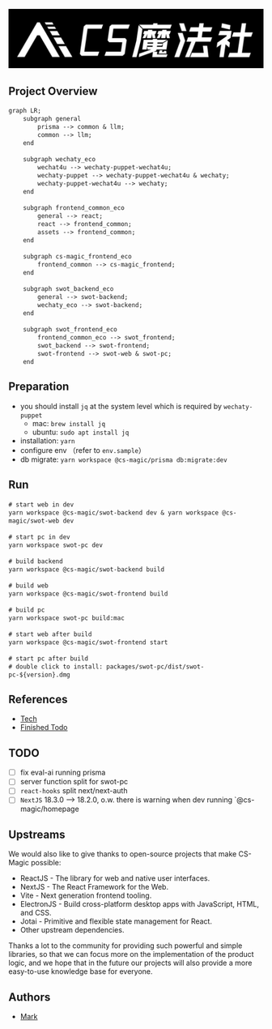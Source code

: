 [//]: # (# CS Magic Codebase)

![CS Magic Banner](assets/branding/cs-magic/cs-magic_banner_white.jpg)

[//]: # (![SWOT Logo]&#40;packages/swot-frontend/src/assets/branding/enterprise/swot.png&#41;)

## Project Overview

```mermaid
graph LR;
    subgraph general
        prisma --> common & llm;
        common --> llm;
    end
    
    subgraph wechaty_eco
        wechat4u --> wechaty-puppet-wechat4u;
        wechaty-puppet --> wechaty-puppet-wechat4u & wechaty;
        wechaty-puppet-wechat4u --> wechaty;
    end
    
    subgraph frontend_common_eco
        general --> react;
        react --> frontend_common;
        assets --> frontend_common;
    end
    
    subgraph cs-magic_frontend_eco
        frontend_common --> cs-magic_frontend;
    end
    
    subgraph swot_backend_eco
        general --> swot-backend;
        wechaty_eco --> swot-backend;
    end
    
    subgraph swot_frontend_eco
        frontend_common_eco --> swot_frontend;
        swot_backend --> swot-frontend;
        swot-frontend --> swot-web & swot-pc;
    end
```

## Preparation

- you should install `jq` at the system level which is required by `wechaty-puppet`
    - mac: `brew install jq`
    - ubuntu: `sudo apt install jq`
- installation: `yarn`
- configure env （refer to `env.sample`）
- db migrate: `yarn workspace @cs-magic/prisma db:migrate:dev`

## Run

```shell
# start web in dev
yarn workspace @cs-magic/swot-backend dev & yarn workspace @cs-magic/swot-web dev

# start pc in dev
yarn workspace swot-pc dev

# build backend
yarn workspace @cs-magic/swot-backend build

# build web
yarn workspace @cs-magic/swot-frontend build

# build pc
yarn workspace swot-pc build:mac

# start web after build
yarn workspace @cs-magic/swot-frontend start

# start pc after build
# double click to install: packages/swot-pc/dist/swot-pc-${version}.dmg
```

## References 

- [Tech](__docs__/tech.md)
- [Finished Todo](__docs__/finished-todo.md)

## TODO

- [ ] fix eval-ai running prisma
- [ ] server function split for swot-pc
- [ ] `react-hooks` split next/next-auth
- [ ] `NextJS`  18.3.0 --> 18.2.0, o.w. there is warning when dev running `@cs-magic/homepage

## Upstreams

We would also like to give thanks to open-source projects that make CS-Magic possible:

- ReactJS - The library for web and native user interfaces.
- NextJS - The React Framework for the Web.
- Vite - Next generation frontend tooling.
- ElectronJS - Build cross-platform desktop apps with JavaScript, HTML, and CSS.
- Jotai - Primitive and flexible state management for React.
- Other upstream dependencies.

Thanks a lot to the community for providing such powerful and simple libraries, so that we can focus more on the implementation of the product logic, and we hope that in the future our projects will also provide a more easy-to-use knowledge base for everyone.

## Authors

- [Mark](https://github.com/markshawn2020)
